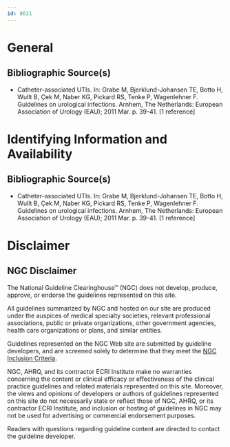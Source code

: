 ```yaml
---
id: 8621
---
```


# General

## Bibliographic Source(s)

- Catheter-associated UTIs. In: Grabe M, Bjerklund-Johansen TE, Botto H, Wullt B, Çek M, Naber KG, Pickard RS, Tenke P, Wagenlehner F. Guidelines on urological infections. Arnhem, The Netherlands: European Association of Urology (EAU); 2011 Mar. p. 39-41. [1 reference]

# Identifying Information and Availability

## Bibliographic Source(s)

- Catheter-associated UTIs. In: Grabe M, Bjerklund-Johansen TE, Botto H, Wullt B, Çek M, Naber KG, Pickard RS, Tenke P, Wagenlehner F. Guidelines on urological infections. Arnhem, The Netherlands: European Association of Urology (EAU); 2011 Mar. p. 39-41. [1 reference]

# Disclaimer

## NGC Disclaimer

The National Guideline Clearinghouse™ (NGC) does not develop, produce, approve, or endorse the guidelines represented on this site.

All guidelines summarized by NGC and hosted on our site are produced under the auspices of medical specialty societies, relevant professional associations, public or private organizations, other government agencies, health care organizations or plans, and similar entities.

Guidelines represented on the NGC Web site are submitted by guideline developers, and are screened solely to determine that they meet the [NGC Inclusion Criteria](/help-and-about/summaries/inclusion-criteria).

NGC, AHRQ, and its contractor ECRI Institute make no warranties concerning the content or clinical efficacy or effectiveness of the clinical practice guidelines and related materials represented on this site. Moreover, the views and opinions of developers or authors of guidelines represented on this site do not necessarily state or reflect those of NGC, AHRQ, or its contractor ECRI Institute, and inclusion or hosting of guidelines in NGC may not be used for advertising or commercial endorsement purposes.

Readers with questions regarding guideline content are directed to contact the guideline developer.

